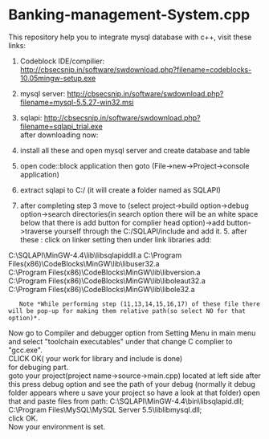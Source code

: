 # Banking-management-System.cpp
This repository help you to integrate mysql database with c++, visit these links:


1. Codeblock IDE/compilier: http://cbsecsnip.in/software/swdownload.php?filename=codeblocks-10.05mingw-setup.exe  
2. mysql server: http://cbsecsnip.in/software/swdownload.php?filename=mysql-5.5.27-win32.msi  
3. sqlapi: http://cbsecsnip.in/software/swdownload.php?filename=sqlapi_trial.exe  
after downloading now:

1. install all these and open mysql server and create database and table
2. open code::block application then goto (File->new->Project->console application) 
3. extract sqlapi to C:/ (it will create a folder named as SQLAPI)  
4. after completing step 3 move to (select project->build option->debug option->search directories(in search option there will be an white space below that there is add button for complier head option)->add button->traverse yourself through the C:/SQLAPI/include and add it.  5. after these : click on linker setting then under link libraries add:

C:\SQLAPI\MinGW-4.4\lib\libsqlapiddll.a 
C:\Program Files(x86)\CodeBlocks\MinGW\lib\libuser32.a  
C:\Program Files(x86)\CodeBlocks\MinGW\lib\libversion.a  
C:\Program Files(x86)\CodeBlocks\MinGW\lib\liboleaut32.a  
C:\Program Files(x86)\CodeBlocks\MinGW\lib\libole32.a


       Note *While performing step (11,13,14,15,16,17) of these file there will be pop-up for making them relative path(so select NO for that option)*.
       
       
Now go to Compiler and debugger option from Setting Menu in main menu and select "toolchain executables" under that change C complier to "gcc.exe".  
CLICK OK( your work for library and include is done)  
for debuging part.  
goto your project(project name->source->main.cpp) located at left side after this press debug option and see the path of your debug (normally it debug folder appears where u save your project so have a look at that folder) open that and paste files from path:  C:\SQLAPI\MinGW-4.4\bin\libsqlapid.dll;  
C:\Program Files\MySQL\MySQL Server 5.5\liblibmysql.dll;  
click OK.  
Now your environment is set.
